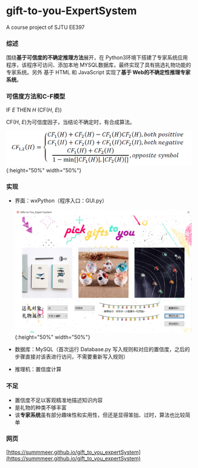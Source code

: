 # gift-to-you-ExpertSystem
A course project of SJTU EE397

### 综述

围绕**基于可信度的不确定推理方法**展开，在 Python3环境下搭建了专家系统应用程序，该程序可访问、添加本地 MYSQL数据库，最终实现了具有挑选礼物功能的专家系统。另外 基于 HTML 和 JavaScript 实现了**基于 Web的不确定性推理专家系统**。

### 可信度方法和C-F模型

IF *E*  THEN *H*  (CF(*H*, *E*)) 

CF(*H*, *E*)为可信度因子，当结论不确定时，有合成算法。

![formula](https://raw.githubusercontent.com/summmeer/gift-to-you-ExpertSystem/master/pic_for_md/formula.PNG){:height="50%" width="50%"}

### 实现

- 界面：wxPython（程序入口：GUI.py）

  ![show](https://raw.githubusercontent.com/summmeer/gift-to-you-ExpertSystem/master/pic_for_md/show.png){:height="50%" width="50%"}

- 数据库：MySQL（首次运行 Database.py 写入规则和对应的置信度，之后的步骤直接对该表进行访问，不需要重新写入规则）

- 推理机：置信度计算

### 不足

- 置信度不足以客观精准地描述知识内容
- 是礼物的种类不够丰富
- 该**专家系统**虽有部分趣味性和实用性，但还是显得笨拙、过时，算法也比较简单

### 网页

[https://summmeer.github.io/gift_to_you_expertSystem](https://summmeer.github.io/gift_to_you_expertSystem)

